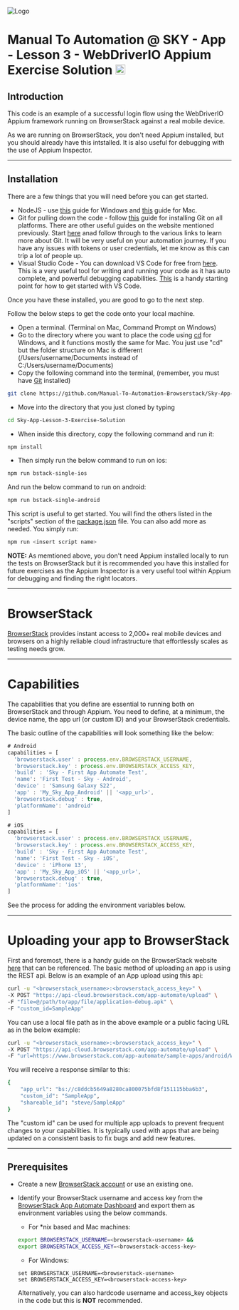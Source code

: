 ![Logo](https://www.browserstack.com/images/static/header-logo.jpg)

# Manual To Automation @ SKY - App - Lesson 3 - WebDriverIO Appium Exercise Solution <a href="https://appium.io/"><img src="https://brandslogos.com/wp-content/uploads/images/large/appium-logo.png" alt="appium" height="22" /></a>

## Introduction

This code is an example of a successful login flow using the WebDriverIO Appium framework running on BrowserStack against a real mobile device.

As we are running on BrowserStack, you don't need Appium installed, but you should already have this intstalled. It is also useful for debugging with the use of Appium Inspector.

---

## Installation

There are a few things that you will need before you can get started.

* NodeJS - use [this](https://phoenixnap.com/kb/install-node-js-npm-on-windows) guide for Windows and [this](https://nodesource.com/blog/installing-nodejs-tutorial-mac-os-x/) guide for Mac.
* Git for pulling down the code - follow [this]() guide for installing Git on all platforms. There are other useful guides on the website mentioned previously. Start [here](https://github.com/git-guides) anad follow through to the various links to learn more about Git. It will be very useful on your automation journey. If you have any issues with tokens or user credentials, let me know as this can trip a lot of people up.
* Visual Studio Code - You can download VS Code for free from [here](https://code.visualstudio.com/download). This is a very useful tool for writing and running your code as it has auto complete, and powerful debugging capabilities. [This](https://code.visualstudio.com/docs/introvideos/basics) is a handy starting point for how to get started with VS Code.

Once you have these installed, you are good to go to the next step.

Follow the below steps to get the code onto your local machine.

* Open a terminal. (Terminal on Mac, Command Prompt on Windows)
* Go to the directory where you want to place the code using [cd](https://docs.microsoft.com/en-us/windows-server/administration/windows-commands/cd) for Windows, and it functions mostly the same for Mac. You just use "cd" but the folder structure on Mac is different (/Users/username/Documents instead of C:/Users/username/Documents)
* Copy the following command into the terminal, (remember, you must have [Git](https://git-scm.com/downloads) installed)
```sh
git clone https://github.com/Manual-To-Automation-Browserstack/Sky-App-Lesson-3-Exercise-Solution.git.
```
* Move into the directory that you just cloned by typing
```sh
cd Sky-App-Lesson-3-Exercise-Solution
```
* When inside this directory, copy the following command and run it:
```sh
npm install
```
* Then simply run the below command to run on ios:
```sh
npm run bstack-single-ios
```

And run the below command to run on android:
```sh
npm run bstack-single-android
```

This script is useful to get started. You will find the others listed in the "scripts" section of the [package.json](./package.json) file. You can also add more as needed. You simply run:

```sh
npm run <insert script name>
```

**NOTE:** As memtioned above, you don't need Appium installed locally to run the tests on BrowserStack but it is recommended you have this installed for future exercises as the Appium Inspector is a very useful tool within Appium for debugging and finding the right locators.

---

# BrowserStack

[BrowserStack](https://browserstack.com) provides instant access to 2,000+ real mobile devices and browsers on a highly reliable cloud infrastructure that effortlessly scales as testing needs grow.

---

# Capabilities

The capabilities that you define are essential to running both on BrowserStack and through Appium. You need to define, at a minimum, the device name, the app url (or custom ID) and your BrowserStack credentials.

The basic outline of the capabilities will look something like the below:

```js
# Android
capabilities = [
  'browserstack.user' : process.env.BROWSERSTACK_USERNAME,
  'browserstack.key' : process.env.BROWSERSTACK_ACCESS_KEY,
  'build' : 'Sky - First App Automate Test',
  'name': 'First Test - Sky - Android',
  'device' : 'Samsung Galaxy S22',
  'app' : 'My_Sky_App_Android' || '<app_url>',
  'browserstack.debug' : true,
  'platformName': 'android'
]

# iOS
capabilities = [
  'browserstack.user' : process.env.BROWSERSTACK_USERNAME,
  'browserstack.key' : process.env.BROWSERSTACK_ACCESS_KEY,
  'build' : 'Sky - First App Automate Test',
  'name': 'First Test - Sky - iOS',
  'device' : 'iPhone 13',
  'app' : 'My_Sky_App_iOS' || '<app_url>',
  'browserstack.debug' : true,
  'platformName': 'ios'
]


```

See the process for adding the environment variables below.

---

# Uploading your app to BrowserStack

First and foremost, there is a handy guide on the BrowserStack website [here](https://www.browserstack.com/docs/app-automate/api-reference/appium/apps#upload-an-app) that can be referenced. The basic method of uploading an app is using the REST api. Below is an example of an App upload using this api:

```sh
curl -u "<browserstack_username>:<browserstack_access_key>" \
-X POST "https://api-cloud.browserstack.com/app-automate/upload" \
-F "file=@/path/to/app/file/application-debug.apk" \
-F "custom_id=SampleApp"
```

You can use a local file path as in the above example or a public facing URL as in the below example:

```sh
curl -u "<browserstack_username>:<browserstack_access_key>" \
-X POST "https://api-cloud.browserstack.com/app-automate/upload" \
-F "url=https://www.browserstack.com/app-automate/sample-apps/android/WikipediaSample.apk"
```

You will receive a response similar to this:

```sh
{
    "app_url": "bs://c8ddcb5649a8280ca800075bfd8f151115bba6b3",
    "custom_id": "SampleApp",
    "shareable_id": "steve/SampleApp"
}

```

The "custom id" can be used for multiple app uploads to prevent frequent changes to your capabilities. It is typically used with apps that are being updated on a consistent basis to fix bugs and add new features.

---

## Prerequisites

* Create a new [BrowserStack account](https://www.browserstack.com/users/sign_up) or use an existing one.
* Identify your BrowserStack username and access key from the [BrowserStack App Automate Dashboard](https://app-automate.browserstack.com/) and export them as environment variables using the below commands.

    - For \*nix based and Mac machines:

  ```sh
  export BROWSERSTACK_USERNAME=<browserstack-username> &&
  export BROWSERSTACK_ACCESS_KEY=<browserstack-access-key>
  ```

    - For Windows:

  ```shell
  set BROWSERSTACK_USERNAME=<browserstack-username>
  set BROWSERSTACK_ACCESS_KEY=<browserstack-access-key>
  ```
  
  Alternatively, you can also hardcode username and access_key objects in the code but this is **NOT** recommended.

